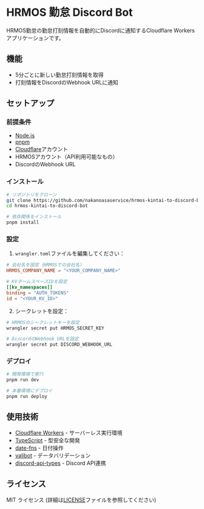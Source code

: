 # HRMOS 勤怠 Discord Bot

HRMOS勤怠の勤怠打刻情報を自動的にDiscordに通知するCloudflare Workersアプリケーションです。

## 機能

- 5分ごとに新しい勤怠打刻情報を取得
- 打刻情報をDiscordのWebhook URLに通知

## セットアップ

### 前提条件

- [Node.js](https://nodejs.org/)
- [pnpm](https://pnpm.io/)
- [Cloudflare](https://www.cloudflare.com/)アカウント
- HRMOSアカウント（API利用可能なもの）
- DiscordのWebhook URL

### インストール

```bash
# リポジトリをクローン
git clone https://github.com/nakanoasaservice/hrmos-kintai-to-discord-bot.git
cd hrmos-kintai-to-discord-bot

# 依存関係をインストール
pnpm install
```

### 設定

1. `wrangler.toml`ファイルを編集してください：

```toml
# 会社名を設定（HRMOSでの会社名）
HRMOS_COMPANY_NAME = "<YOUR_COMPANY_NAME>"

# KVネームスペースIDを設定
[[kv_namespaces]]
binding = "AUTH_TOKENS"
id = "<YOUR_KV_ID>"
```

2. シークレットを設定：

```bash
# HRMOSのシークレットキーを設定
wrangler secret put HRMOS_SECRET_KEY

# DiscordのWebhook URLを設定
wrangler secret put DISCORD_WEBHOOK_URL
```

### デプロイ

```bash
# 開発環境で実行
pnpm run dev

# 本番環境にデプロイ
pnpm run deploy
```

## 使用技術

- [Cloudflare Workers](https://workers.cloudflare.com/) - サーバーレス実行環境
- [TypeScript](https://www.typescriptlang.org/) - 型安全な開発
- [date-fns](https://date-fns.org/) - 日付操作
- [valibot](https://valibot.dev/) - データバリデーション
- [discord-api-types](https://github.com/discordjs/discord-api-types) - Discord API連携

## ライセンス

MIT ライセンス (詳細は[LICENSE](LICENSE)ファイルを参照してください)
